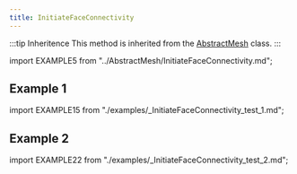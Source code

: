 ```yaml
---
title: InitiateFaceConnectivity
---
```


:::tip Inheritence
This method is inherited from the [AbstractMesh](../AbstractMesh/AbstractMesh_.md) class.
:::

import EXAMPLE5 from "../AbstractMesh/InitiateFaceConnectivity.md";

<EXAMPLE5 />

## Example 1

import EXAMPLE15 from "./examples/_InitiateFaceConnectivity_test_1.md";

<EXAMPLE15 />

## Example 2

import EXAMPLE22 from "./examples/_InitiateFaceConnectivity_test_2.md";

<EXAMPLE22 />
